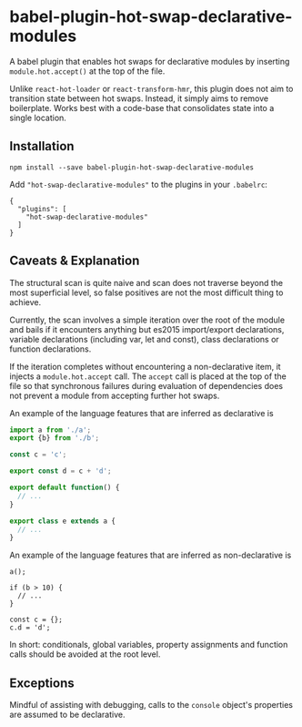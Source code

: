 # babel-plugin-hot-swap-declarative-modules

A babel plugin that enables hot swaps for declarative modules by inserting
`module.hot.accept()` at the top of the file.

Unlike `react-hot-loader` or `react-transform-hmr`, this plugin does not aim to
transition state between hot swaps. Instead, it simply aims to remove boilerplate.
Works best with a code-base that consolidates state into a single location.


## Installation

```
npm install --save babel-plugin-hot-swap-declarative-modules
```

Add `"hot-swap-declarative-modules"` to the plugins in your `.babelrc`:

```
{
  "plugins": [
    "hot-swap-declarative-modules"
  ]
}
```


## Caveats & Explanation

The structural scan is quite naive and scan does not traverse beyond the
most superficial level, so false positives are not the most difficult thing
to achieve.

Currently, the scan involves a simple iteration over the root of the module
and bails if it encounters anything but es2015 import/export declarations,
variable declarations (including var, let and const), class declarations or
function declarations.

If the iteration completes without encountering a non-declarative item, it
injects a `module.hot.accept` call. The `accept` call is placed at the top
of the file so that synchronous failures during evaluation of dependencies
does not prevent a module from accepting further hot swaps.

An example of the language features that are inferred as declarative is

```js
import a from './a';
export {b} from './b';

const c = 'c';

export const d = c + 'd';

export default function() {
  // ...
}

export class e extends a {
  // ...
}
```

An example of the language features that are inferred as non-declarative is

```
a();

if (b > 10) {
  // ...
}

const c = {};
c.d = 'd';
```

In short: conditionals, global variables, property assignments and function
calls should be avoided at the root level.


## Exceptions

Mindful of assisting with debugging, calls to the `console` object's properties
are assumed to be declarative.